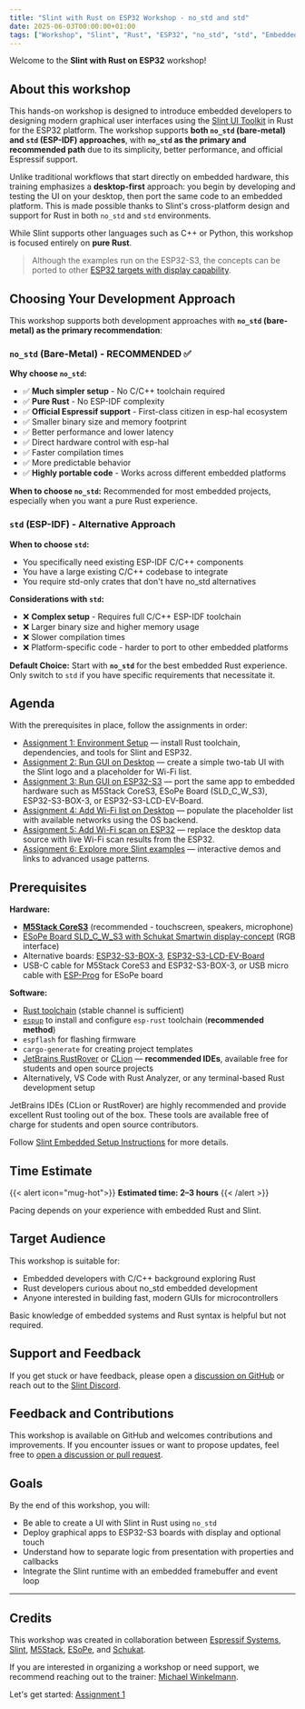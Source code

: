 ```yaml
---
title: "Slint with Rust on ESP32 Workshop - no_std and std"
date: 2025-06-03T00:00:00+01:00
tags: ["Workshop", "Slint", "Rust", "ESP32", "no_std", "std", "Embedded UI"]
---
```


Welcome to the **Slint with Rust on ESP32** workshop!

## About this workshop

This hands-on workshop is designed to introduce embedded developers to designing modern graphical user interfaces using the [Slint UI Toolkit](https://slint.dev) in Rust for the ESP32 platform. The workshop supports **both `no_std` (bare-metal) and `std` (ESP-IDF) approaches**, with **`no_std` as the primary and recommended path** due to its simplicity, better performance, and official Espressif support.

Unlike traditional workflows that start directly on embedded hardware, this training emphasizes a **desktop-first** approach: you begin by developing and testing the UI on your desktop, then port the same code to an embedded platform. This is made possible thanks to Slint's cross-platform design and support for Rust in both `no_std` and `std` environments.

While Slint supports other languages such as C++ or Python, this workshop is focused entirely on **pure Rust**.

> Although the examples run on the ESP32-S3, the concepts can be ported to other [ESP32 targets with display capability](https://github.com/espressif/esp-bsp).

## Choosing Your Development Approach

This workshop supports both development approaches with **`no_std` (bare-metal) as the primary recommendation**:

### `no_std` (Bare-Metal) - **RECOMMENDED** ✅

**Why choose `no_std`:**
- ✅ **Much simpler setup** - No C/C++ toolchain required
- ✅ **Pure Rust** - No ESP-IDF complexity  
- ✅ **Official Espressif support** - First-class citizen in esp-hal ecosystem
- ✅ Smaller binary size and memory footprint
- ✅ Better performance and lower latency
- ✅ Direct hardware control with esp-hal
- ✅ Faster compilation times
- ✅ More predictable behavior
- ✅ **Highly portable code** - Works across different embedded platforms

**When to choose `no_std`:** Recommended for most embedded projects, especially when you want a pure Rust experience.

### `std` (ESP-IDF) - Alternative Approach

**When to choose `std`:**
- You specifically need existing ESP-IDF C/C++ components
- You have a large existing C/C++ codebase to integrate
- You require std-only crates that don't have no_std alternatives

**Considerations with `std`:**
- ❌ **Complex setup** - Requires full C/C++ ESP-IDF toolchain
- ❌ Larger binary size and higher memory usage
- ❌ Slower compilation times
- ❌ Platform-specific code - harder to port to other embedded platforms

**Default Choice:** Start with **`no_std`** for the best embedded Rust experience. Only switch to `std` if you have specific requirements that necessitate it.

## Agenda

With the prerequisites in place, follow the assignments in order:

- [Assignment 1: Environment Setup](assignment-1) — install Rust toolchain, dependencies, and tools for Slint and ESP32.
- [Assignment 2: Run GUI on Desktop](assignment-2) — create a simple two-tab UI with the Slint logo and a placeholder for Wi-Fi list.
- [Assignment 3: Run GUI on ESP32-S3](assignment-3) — port the same app to embedded hardware such as M5Stack CoreS3, ESoPe Board (SLD_C_W_S3), ESP32-S3-BOX-3, or ESP32-S3-LCD-EV-Board.
- [Assignment 4: Add Wi-Fi list on Desktop](assignment-4) — populate the placeholder list with available networks using the OS backend.
- [Assignment 5: Add Wi-Fi scan on ESP32](assignment-5) — replace the desktop data source with live Wi-Fi scan results from the ESP32.
- [Assignment 6: Explore more Slint examples](assignment-6) — interactive demos and links to advanced usage patterns.

## Prerequisites

**Hardware:**

- **[M5Stack CoreS3](https://shop.m5stack.com/products/m5stack-cores3-esp32s3-lotdevelopment-kit)** (recommended - touchscreen, speakers, microphone)
- [ESoPe Board SLD_C_W_S3 with Schukat Smartwin display-concept](https://esope.de) (RGB interface) 
- Alternative boards: [ESP32-S3-BOX-3](https://github.com/espressif/esp-bsp/tree/master/bsp/esp32_s3_box_3), [ESP32-S3-LCD-EV-Board](https://github.com/espressif/esp-bsp/tree/master/bsp/esp32_s3_lcd_ev_board)
- USB-C cable for M5Stack CoreS3 and ESP32-S3-BOX-3, or USB micro cable with [ESP-Prog](https://docs.espressif.com/projects/esp-iot-solution/en/latest/hw-reference/ESP-Prog_guide.html) for ESoPe board

**Software:**

- [Rust toolchain](https://rustup.rs) (stable channel is sufficient)
- [`espup`](https://github.com/esp-rs/espup) to install and configure `esp-rust` toolchain (**recommended method**)
- `espflash` for flashing firmware
- `cargo-generate` for creating project templates
- [JetBrains RustRover](https://www.jetbrains.com/rust/) or [CLion](https://www.jetbrains.com/clion/) — **recommended IDEs**, available free for students and open source projects
- Alternatively, VS Code with Rust Analyzer, or any terminal-based Rust development setup

JetBrains IDEs (CLion or RustRover) are highly recommended and provide excellent Rust tooling out of the box. These tools are available free of charge for students and open source contributors.

Follow [Slint Embedded Setup Instructions](https://docs.slint.dev/latest/docs/slint/) for more details.

## Time Estimate

{{< alert icon="mug-hot">}}
**Estimated time: 2–3 hours**
{{< /alert >}}

Pacing depends on your experience with embedded Rust and Slint.

## Target Audience

This workshop is suitable for:

- Embedded developers with C/C++ background exploring Rust
- Rust developers curious about no_std embedded development
- Anyone interested in building fast, modern GUIs for microcontrollers

Basic knowledge of embedded systems and Rust syntax is helpful but not required.

## Support and Feedback

If you get stuck or have feedback, please open a [discussion on GitHub](https://github.com/espressif/developer-portal/discussions) or reach out to the [Slint Discord](https://slint.dev/community.html).

## Feedback and Contributions

This workshop is available on GitHub and welcomes contributions and improvements. If you encounter issues or want to propose updates, feel free to [open a discussion or pull request](https://github.com/espressif/developer-portal/discussions).

## Goals

By the end of this workshop, you will:

- Be able to create a UI with Slint in Rust using `no_std`
- Deploy graphical apps to ESP32-S3 boards with display and optional touch
- Understand how to separate logic from presentation with properties and callbacks
- Integrate the Slint runtime with an embedded framebuffer and event loop

---


## Credits

This workshop was created in collaboration between [Espressif Systems](https://www.espressif.com), [Slint](https://slint.dev/esp32), [M5Stack](https://m5stack.com), [ESoPe](https://esope.de), and [Schukat](https://shop.schukat.com/de/de/EUR/search/esope).

If you are interested in organizing a workshop or need support, we recommend reaching out to the trainer: [Michael Winkelmann](https://winkelmann.site/).

Let's get started: [Assignment 1](assignment-1)